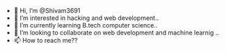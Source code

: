 - 👋 Hi, I’m @Shivam3691
- 👀 I’m interested in hacking and web development..
- 🌱 I’m currently learning B.tech computer science..
- 💞️ I’m looking to collaborate on web development and machine learnig ..
- 📫 How to reach me??

<!---
Shivam3691/Shivam3691 is a ✨ special ✨ repository because its `README.md` (this file) appears on your GitHub profile.
You can click the Preview link to take a look at your changes.
--->

